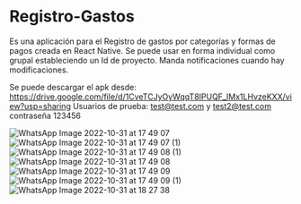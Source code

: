 # Registro-Gastos
Es una aplicación para el Registro de gastos por categorías y formas de pagos creada en React Native.
Se puede usar en forma individual como grupal estableciendo un Id de proyecto. Manda notificaciones cuando hay modificaciones.


Se puede descargar el apk desde:
https://drive.google.com/file/d/1CveTCJyOyWqqT8IPUQF_IMx1LHvzeKXX/view?usp=sharing
Usuarios de prueba: test@test.com y test2@test.com contraseña 123456

![WhatsApp Image 2022-10-31 at 17 49 07](https://user-images.githubusercontent.com/109160932/199107792-20507c6d-6b35-4ae1-9f30-afeea7d6975a.jpeg)
![WhatsApp Image 2022-10-31 at 17 49 07 (1)](https://user-images.githubusercontent.com/109160932/199107786-6d8a19fa-121a-4eb7-92bc-e14c8f4c307c.jpeg)
![WhatsApp Image 2022-10-31 at 17 49 08 (1)](https://user-images.githubusercontent.com/109160932/199107795-dde1af68-198b-4920-8686-81dccacb103c.jpeg)
![WhatsApp Image 2022-10-31 at 17 49 08](https://user-images.githubusercontent.com/109160932/199107800-d653907f-79e3-41b5-92a8-4f0adcf34278.jpeg)
![WhatsApp Image 2022-10-31 at 17 49 09](https://user-images.githubusercontent.com/109160932/199107808-2446a714-303a-432f-87ce-07ccbe95c1ef.jpeg)
![WhatsApp Image 2022-10-31 at 17 49 09 (1)](https://user-images.githubusercontent.com/109160932/199107802-1ad0bc3b-7849-4295-8bfc-db176a200c3c.jpeg)
![WhatsApp Image 2022-10-31 at 18 27 38](https://user-images.githubusercontent.com/109160932/199113903-779c26b2-ef13-4634-8d24-eee43956b8b3.jpeg)

